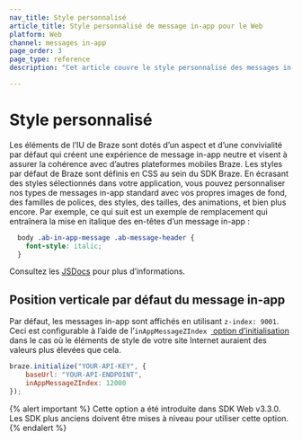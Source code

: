 ```yaml
---
nav_title: Style personnalisé
article_title: Style personnalisé de message in-app pour le Web
platform: Web
channel: messages in-app
page_order: 3
page_type: reference
description: "Cet article couvre le style personnalisé des messages in-app pour votre application Web."

---
```


# Style personnalisé

Les éléments de l’IU de Braze sont dotés d’un aspect et d’une convivialité par défaut qui créent une expérience de message in-app neutre et visent à assurer la cohérence avec d’autres plateformes mobiles Braze. Les styles par défaut de Braze sont définis en CSS au sein du SDK Braze. En écrasant des styles sélectionnés dans votre application, vous pouvez personnaliser nos types de messages in-app standard avec vos propres images de fond, des familles de polices, des styles, des tailles, des animations, et bien plus encore. Par exemple, ce qui suit est un exemple de remplacement qui entraînera la mise en italique des en-têtes d’un message in-app :

```css
  body .ab-in-app-message .ab-message-header {
    font-style: italic;
  }
```

Consultez les [JSDocs][2] pour plus d’informations.

## Position verticale par défaut du message in-app

Par défaut, les messages in-app sont affichés en utilisant `z-index: 9001`. Ceci est configurable à l’aide de l’`inAppMessageZIndex `[ option d’initialisation ][41] dans le cas où le éléments de style de votre site Internet auraient des valeurs plus élevées que cela.

```javascript
braze.initialize("YOUR-API-KEY", {
    baseUrl: "YOUR-API-ENDPOINT",
    inAppMessageZIndex: 12000
});
```

{% alert important %}
Cette option a été introduite dans SDK Web v3.3.0. Les SDK plus anciens doivent être mises à niveau pour utiliser cette option.
{% endalert %}

[2]: https://js.appboycdn.com/web-sdk/latest/doc/classes/braze.inappmessage.html
[15]: https://fontawesome.com/?from=io
[41]: https://js.appboycdn.com/web-sdk/latest/doc/modules/braze.html#initializationoptions
